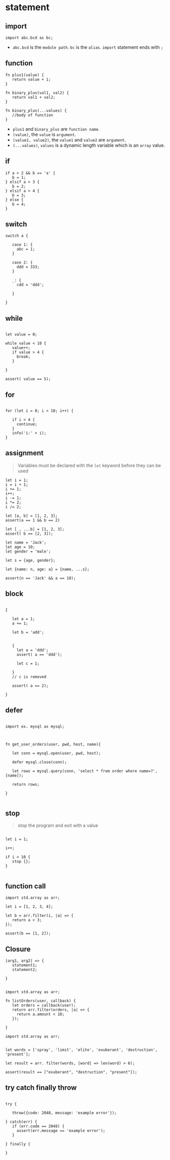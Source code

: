 # statement

## import
```
import abc.bcd as bc;
```

- `abc.bcd` is the `module path`. `bc` is the `alias`. `import` statement ends with `;`

## function

```
fn plus1(value) {
   return value + 1;
}

fn binary_plus(val1, val2) {
   return val1 + val2;
}

fn binary_plus(...values) {
   //body of function
}
```
- `plus1` and `binary_plus` are `function name`.
- `(value)`, the `value` is `argument`.
- `(value1, value2)`, the `value1` and `value2` are `argument`.
- `(...values)`, `values` is a dynamic length variable which is an `array` value.
 
## if

```
if a > 2 && b == 'a' {
   b = 1;
} elsif a > 3 {
   b = 2;
} elsif a > 4 {
   b = 3;
} else {
   b = 4;
}

```

## switch

``` wby
switch a {

   case 1: {
     abc = 1;
   }

   case 2: {
     ddd = 333;
   }

   _: {
     cdd = 'ddd';

   }

}

```

## while

```

let value = 0;

while value < 10 {
   value++;
   if value > 4 {
     break;
   }

}

assert( value == 5);

```


## for

``` wby

for (let i = 0; i < 10; i++) {
  
   if i < 4 {
     continue;
   }
   info('i:' + i);
}

```

## assignment

> Variables must be declared with the `let` keyword before they can be used

``` wby
let i = 1;
i = i + 1;
i += 1;
i++;
i -= 1;
i *= 2;
i /= 2;

let [a, b] = [1, 2, 3];
assert(a == 1 && b == 2)

let [_, ...b] = [1, 2, 3];
assert( b == [2, 3]);

let name = 'Jack';
let age = 10;
let gender = 'male';

let s = {age, gender};

let {name: n, age: a} = {name, ...s};

assert(n == 'Jack' && a == 10);

```


## block

``` wby

{

   let a = 1;
   a += 1;

   let b = 'add';


   {
     let a = 'ddd';
     assert( a == 'ddd');

     let c = 1;

   }
   // c is removed

   assert( a == 2);

}

```

## defer

``` wby

import ex. mysql as mysql;



fn get_user_orders(user, pwd, host, name){

   let conn = mysql.open(user, pwd, host);

   defer mysql.close(conn);

   let rows = mysql.query(conn, 'select * from order where name=?', [name]);

   return rows;
  
}


```

## stop

> stop the program and exit with a value

``` wby

let i = 1;

i++;

if i > 10 {
   stop {};
}


```

## function call

``` wby
import std.array as arr;

let i = [1, 2, 3, 4];

let b = arr.filter(i, |a| => {
   return a < 3;
});

assert(b == [1, 2]);

```

## Closure

``` wby
|arg1, arg2| => {
   statement1;
   statement2;
  
}

```

``` wby

import std.array as arr;

fn listOrders(user, callback) {
   let orders = callback(user);
   return arr.filter(orders, |a| => {
     return a.amount < 10;
   });

}

```


``` wby
import std.array as arr;


let words = ['spray', 'limit', 'elite', 'exuberant', 'destruction', 'present'];

let result = arr. filter(words, |word| => len(word) > 6);

assert(result == ["exuberant", "destruction", "present"]);

```



## try catch finally throw

``` wby

try {

   throw({code: 2048, message: 'example error'});

} catch(err) {
   if (err.code == 2048) {
     assert(err.message == 'example error');
   }

} finally {

}


```